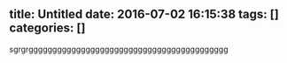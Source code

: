 title: Untitled
date: 2016-07-02 16:15:38
tags: []
categories: []
---
sgrgrgggggggggggggggggggggggggggggggggggggggggg